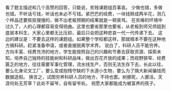看了题主描述和几个高赞的回答，只能说，贫贱课题组百事哀。 少做也错，多做也错。不听话亏钱，听话也未必不亏钱。紧巴巴的经费，一块钱掰成两半花，测几个样品还要抠抠搜搜的，做不出老板预期的结果就是一顿臭骂。 在贫瘠的环境中过久了，人的心理都容易变得扭曲。这里也要省那里也要省，从老板到师兄师姐到底层本科生，大家心里都无比压抑，最后只会把这种悲哀一代一代传递下去。 这边的建议是：不要去这样的课题组。如果整个学校都这样，那就根本不要在这种地方搞科研。赶紧准备申请，或者直接脱离学术界。 说白了，科研人员不能穷养。方向丰富、经费充沛的地方，学生能按照自己的兴趣和节奏去获取资源、探索未知，培养自己独特的技能树和科研品味，做出百花齐放的成果；而视野狭窄、经费匮乏的地方，往往需要军事化管理，流水线生产，否则无法生存下去，长此以往，要么化身论文工厂，要么变成抱残守缺的下水道小生物，要么为了搞大新闻骗钱而数据造假。 换言之，试图穷养科研人员的地方，不待也罢。树挪死，人挪活。天涯何处无芳草？此处不留爷，自有留爷处。 祝愿大家都能成为被富养的孩子。
